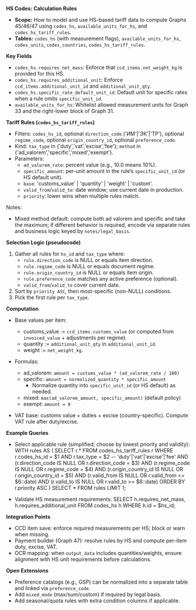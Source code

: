 **HS Codes: Calculation Rules**

- **Scope:** How to model and use HS-based tariff data to compute Graphs 45/46/47 using `codes_hs`, `available_units_for_hs`, and `codes_hs_tariff_rules`.
- **Tables:** `codes_hs` (with measurement flags), `available_units_for_hs`, `codes_units`, `codes_countries`, `codes_hs_tariff_rules`.

**Key Fields**

- `codes_hs.requires_net_mass`: Enforce that `ccd_items.net_weight_kg` is provided for this HS.
- `codes_hs.requires_additional_unit`: Enforce `ccd_items.additional_unit_id` and `additional_unit_qty`.
- `codes_hs.specific_rate_default_unit_id`: Default unit for specific rates when a rule omits `specific_unit_id`.
- `available_units_for_hs`: Whitelist allowed measurement units for Graph 33 and the right-lower block of Graph 31.

**Tariff Rules (`codes_hs_tariff_rules`)**

- Filters: `codes_hs_id`, optional `direction_code` ('ИМ'|'ЭК'|'ТР'), optional `regime_code`, optional `origin_country_id`, optional `preference_code`.
- Kind: `tax_type` in {'duty','vat','excise','fee'}; `method` in {'ad_valorem','specific','mixed','exempt'}.
- Parameters:
  - `ad_valorem_rate`: percent value (e.g., 10.0 means 10%).
  - `specific_amount`: per-unit amount in the rule’s `specific_unit_id` (or HS default unit).
  - `base`: 'customs_value' | 'quantity' | 'weight' | 'custom'.
  - `valid_from`/`valid_to`: date window; use current date in production.
  - `priority`: lower wins when multiple rules match.

Notes:
- Mixed method default: compute both ad valorem and specific and take the maximum; if different behavior is required, encode via separate rules and business logic keyed by `notes/legal_basis`.

**Selection Logic (pseudocode)**

1) Gather all rules for `hs_id` and `tax_type` where:
   - `rule.direction_code` is NULL or equals item direction.
   - `rule.regime_code` is NULL or equals document regime.
   - `rule.origin_country_id` is NULL or equals item origin.
   - `rule.preference_code` matches any active preference (optional).
   - `valid_from`/`valid_to` cover current date.
2) Sort by `priority ASC`, then most-specific (non-NULL) conditions.
3) Pick the first rule per `tax_type`.

**Computation**

- Base values per item:
  - customs_value := `ccd_items.customs_value` (or computed from `invoiced_value` + adjustments per regime).
  - quantity := `additional_unit_qty` in `additional_unit_id`.
  - weight := `net_weight_kg`.

- Formulas:
  - ad_valorem: `amount = customs_value * (ad_valorem_rate / 100)`
  - specific: `amount = normalized_quantity * specific_amount`
    - Normalize quantity into `specific_unit_id` (or HS default) as needed.
  - mixed: `max(ad_valorem_amount, specific_amount)` (default policy)
  - exempt: `amount = 0`

- VAT base: customs value + duties + excise (country-specific). Compute VAT rule after duty/excise.

**Example Queries**

- Select applicable rule (simplified; choose by lowest priority and validity):
  WITH rules AS (
    SELECT r.*
    FROM codes_hs_tariff_rules r
    WHERE r.codes_hs_id = $1
      AND r.tax_type = $2 -- 'duty'|'vat'|'excise'|'fee'
      AND (r.direction_code IS NULL OR r.direction_code = $3)
      AND (r.regime_code IS NULL OR r.regime_code = $4)
      AND (r.origin_country_id IS NULL OR r.origin_country_id = $5)
      AND (r.valid_from IS NULL OR r.valid_from <= $6::date)
      AND (r.valid_to   IS NULL OR r.valid_to   >= $6::date)
    ORDER BY r.priority ASC
  )
  SELECT * FROM rules LIMIT 1;

- Validate HS measurement requirements:
  SELECT h.requires_net_mass, h.requires_additional_unit
  FROM codes_hs h
  WHERE h.id = $hs_id;

**Integration Points**

- CCD item save: enforce required measurements per HS; block or warn when missing.
- Payment builder (Graph 47): resolve rules by HS and compute per-item duty, excise, VAT.
- OCR mapping: when `output_data` includes quantities/weights, ensure alignment with HS unit requirements before calculations.

**Open Extensions**

- Preference catalogs (e.g., GSP) can be normalized into a separate table and linked via `preference_code`.
- Add `mixed_mode` (max/sum/custom) if required by legal basis.
- Add seasonal/quota rules with extra condition columns if applicable.

